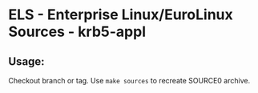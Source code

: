 # ELS - Enterprise Linux/EuroLinux Sources - krb5-appl
 
## Usage:
  Checkout branch or tag. Use `make sources` to recreate  SOURCE0 archive.
